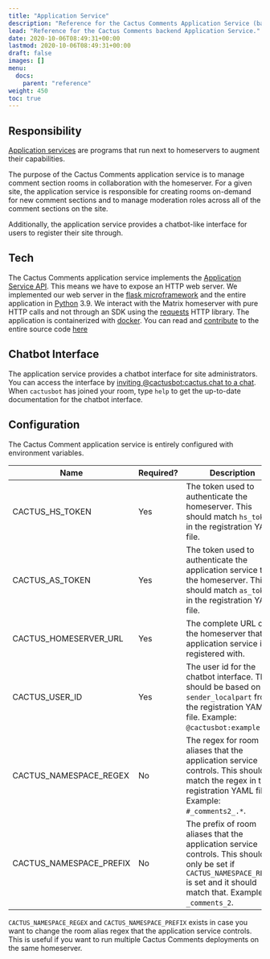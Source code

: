 ```yaml
---
title: "Application Service"
description: "Reference for the Cactus Comments Application Service (backend)"
lead: "Reference for the Cactus Comments backend Application Service."
date: 2020-10-06T08:49:31+00:00
lastmod: 2020-10-06T08:49:31+00:00
draft: false
images: []
menu:
  docs:
    parent: "reference"
weight: 450
toc: true
---
```


## Responsibility

[Application
services](https://www.matrix.org/docs/guides/application-services/) are
programs that run next to homeservers to augment their capabilities.

The purpose of the Cactus Comments application service is to manage comment
section rooms in collaboration with the homeserver. For a given site, the
application service is responsible for creating rooms on-demand for new comment
sections and to manage moderation roles across all of the comment sections on
the site.

Additionally, the application service provides a chatbot-like interface for
users to register their site through.


## Tech

The Cactus Comments application service implements the [Application Service
API](https://matrix.org/docs/spec/application_service/r0.1.2). This means we
have to expose an HTTP web server. We implemented our web server in the [flask
microframework](https://flask.palletsprojects.com/) and the entire application
in [Python](https://www.python.org/) 3.9. We interact with the Matrix
homeserver with pure HTTP calls and not through an SDK using the
[requests](https://requests.readthedocs.io/) HTTP library. The application is
containerized with [docker](https://www.docker.com/). You can read and
[contribute](../../community/contribute/) to the entire source code
[here](https://gitlab.com/cactus-comments/cactus-appservice)


## Chatbot Interface

The application service provides a chatbot interface for site administrators.
You can access the interface by [inviting @cactusbot:cactus.chat to a
chat](https://matrix.to/#/@cactusbot:cactus.chat). When `cactusbot` has joined
your room, type `help` to get the up-to-date documentation for the chatbot
interface.


## Configuration

The Cactus Comment application service is entirely configured with environment
variables.

| Name                    | Required? | Description                                                                                                                                                                    |
|-------------------------|-----------|--------------------------------------------------------------------------------------------------------------------------------------------------------------------------------|
| CACTUS_HS_TOKEN         | Yes       | The token used to authenticate the homeserver. This should match `hs_token` in the registration YAML file.                                                                     |
| CACTUS_AS_TOKEN         | Yes       | The token used to authenticate the application service to the homeserver. This should match  `as_token` in the registration YAML file.                                         |
| CACTUS_HOMESERVER_URL   | Yes       | The complete URL of the homeserver that the application service is registered with.                                                                                            |
| CACTUS_USER_ID          | Yes       | The user id for the chatbot interface. This should be based on `sender_localpart` from the registration YAML file. Example: `@cactusbot:example.com`.                          |
| CACTUS_NAMESPACE_REGEX  | No        | The regex for room aliases that the application service controls. This should match the regex in the registration YAML file. Example: `#_comments2_.*`.                        |
| CACTUS_NAMESPACE_PREFIX | No        | The prefix of room aliases that the application service controls. This should only be set if `CACTUS_NAMESPACE_REGEX` is set and it should match that. Example: `_comments_2`. |

`CACTUS_NAMESPACE_REGEX` and `CACTUS_NAMESPACE_PREFIX` exists in case you want
to change the room alias regex that the application service controls. This is
useful if you want to run multiple Cactus Comments deployments on the same
homeserver.

